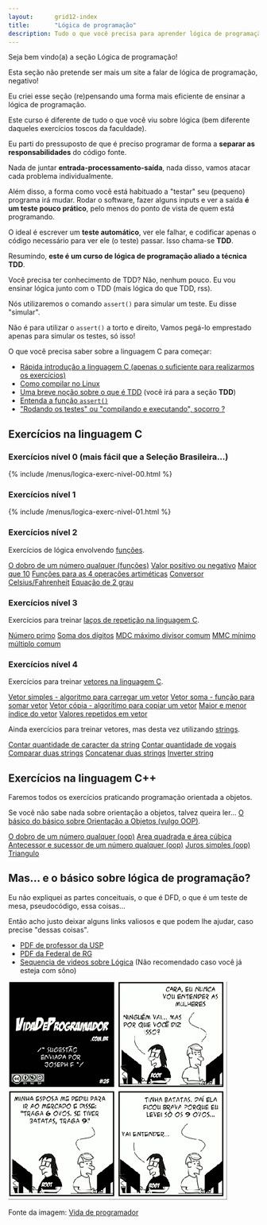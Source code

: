 ```yaml
---
layout:      grid12-index
title:       "Lógica de programação"
description: Tudo o que você precisa para aprender lógica de programação
---
```


Seja bem vindo(a) a seção Lógica de programação!

Esta seção não pretende ser mais um site a falar de lógica de programação, negativo!

Eu criei esse seção (re)pensando uma forma mais eficiente de ensinar a lógica de programação.

Este curso é diferente de tudo o que você viu sobre lógica (bem diferente daqueles exercícios toscos da faculdade).

Eu parti do pressuposto de que é preciso programar de forma a __separar as responsabilidades__ do código fonte.

Nada de juntar __entrada-processamento-saída__, nada disso, vamos atacar cada problema individualmente.

Além disso, a forma como você está habituado a "testar" seu (pequeno) programa irá mudar. Rodar o software,
fazer alguns inputs e ver a saída __é um teste pouco prático__, pelo menos do ponto de vista de quem está
programando.

O ideal é escrever um __teste automático__, ver ele falhar, e codificar apenas o código necessário para ver ele
(o teste) passar. Isso chama-se __TDD__.

Resumindo, __este é um curso de lógica de programação aliado a técnica TDD__.

Você precisa ter conhecimento de TDD? Não, nenhum pouco. Eu vou ensinar lógica junto com o TDD (mais lógica do que TDD, rss).

Nós utilizaremos o comando `assert()` para simular um teste. Eu disse "simular".

Não é para utilizar o `assert()` a torto e direito, Vamos pegá-lo emprestado apenas para simular os testes, só isso!

O que você precisa saber sobre a linguagem C para começar:

- [Rápida introdução a linguagem C (apenas o suficiente para realizarmos os exercícios)](/logica-de-programacao/introducao-linguagem-c/)
- [Como compilar no Linux](/logica-de-programacao/como-compilar-no-linux/)
- [Uma breve noção sobre o que é TDD](/tdd/o-que-e-tdd/) (você irá para a seção __TDD__)
- [Entenda a função `assert()`](/logica-de-programacao/entendendo-o-assert-c/)
- ["Rodando os testes" ou "compilando e executando", socorro ?](/logica-de-programacao/rodando-os-testes/)



Exercícios na linguagem C
---

### Exercícios nível 0 (mais fácil que a Seleção Brasileira...)

{% include /menus/logica-exerc-nivel-00.html %}


### Exercícios nível 1

{% include /menus/logica-exerc-nivel-01.html %}



### Exercícios nível 2

Exercícios de lógica envolvendo [funções]().

<div class="list-group">
    <a href="/logica-de-programacao/c-dobro-func/" class="list-group-item">O dobro de um número qualquer (funções)</a>
    <a href="/logica-de-programacao/c-positivo/" class="list-group-item">Valor positivo ou negativo</a>
    <a href="/logica-de-programacao/c-maior-que-dez/" class="list-group-item">Maior que 10</a>
    <a href="/logica-de-programacao/c-operacoes-mat/" class="list-group-item">Funções para as 4 operações artiméticas</a>
    <a href="/logica-de-programacao/c-celsius-fahrenheit/" class="list-group-item">Conversor Celsius/Fahrenheit</a>
    <a href="/logica-de-programacao/c-equacao-2grau/" class="list-group-item">Equação de 2 grau</a>
</div> 


### Exercícios nível 3

Exercícios para treinar [laços de repetição na linguagem C]().

<div class="list-group">
    <a href="/logica-de-programacao/c-primo/" class="list-group-item">Número primo</a>
    <a href="/logica-de-programacao/c-soma-digitos/" class="list-group-item">Soma dos dígitos</a>
    <a href="/logica-de-programacao/c-mdc/" class="list-group-item">MDC máximo divisor comum</a>
    <a href="/logica-de-programacao/c-mmc/" class="list-group-item">MMC mínimo múltiplo comum</a>
</div> 


### Exercícios nível 4

Exercícios para treinar [vetores na linguagem C]().

<div class="list-group">
    <a href="/logica-de-programacao/c-vetor-simples/" class="list-group-item">Vetor simples - algoritmo para carregar um vetor</a>
    <a href="/logica-de-programacao/c-vetor-soma/" class="list-group-item">Vetor soma - função para somar vetor</a>
    <a href="/logica-de-programacao/c-vetor-copia/" class="list-group-item">Vetor cópia - algorítimo para copiar um vetor</a>
    <a href="/logica-de-programacao/c-vetor-maior-menor-indice/" class="list-group-item">Maior e menor índice do vetor</a>
    <a href="/logica-de-programacao/c-vetor-valores-repetidos/" class="list-group-item">Valores repetidos em vetor</a>
</div> 

Ainda exercícios para treinar vetores, mas desta vez utilizando [strings]().

<div class="list-group">
    <a href="/logica-de-programacao/c-strings-contar/" class="list-group-item">Contar quantidade de caracter da string</a>
    <a href="/logica-de-programacao/c-strings-contar-vogais/" class="list-group-item">Contar quantidade de vogais</a>
    <a href="/logica-de-programacao/c-strings-comparar/" class="list-group-item">Comparar duas strings</a>
    <a href="/logica-de-programacao/c-strings-concatenar/" class="list-group-item">Concatenar duas strings</a>
    <a href="/logica-de-programacao/c-strings-reverse/" class="list-group-item">Inverter string </a>
</div> 




Exercícios na linguagem C++
---

Faremos todos os exercícios praticando programação orientada a objetos.

Se você não sabe nada sobre orientação a objetos, talvez queira ler...
[O básico do básico sobre Orientação a Objetos (vulgo OOP)]().

<div class="list-group">
    <a href="/logica-de-programacao/cpp-calc-dobro/" class="list-group-item">O dobro de um número qualquer (oop)</a>
    <a href="/logica-de-programacao/cpp-area-quadra-cubo/" class="list-group-item">Area quadrada e área cúbica</a>
    <a href="/logica-de-programacao/cpp-antecessor-sucessor/" class="list-group-item">Antecessor e sucessor de um número qualquer (oop)</a>
    <a href="/logica-de-programacao/cpp-juros-simples/" class="list-group-item">Juros simples (oop)</a>
    <a href="/logica-de-programacao/cpp-triangulo/" class="list-group-item">Triangulo</a>
</div> 



Mas... e o básico sobre lógica de programação?
---

Eu não expliquei as partes conceituais, o que é DFD, o que é um teste de mesa, pseudocódigo, essa coisas...

Então acho justo deixar alguns links valiosos e que podem lhe ajudar, caso precise "dessas coisas".

- [PDF de professor da USP ](http://www.ime.usp.br/~slago/pl-1.pdf "link-externo")
- [PDF da Federal de RG](http://www.dca.ufrn.br/~affonso/DCA800/pdf/algoritmos_parte1.pdf "link-externo")
- [Sequencia de videos sobre Lógica](http://www.cursou.com.br/informatica/curso-logica-de-programacao/ "link-externo")
 (Não recomendado caso você já esteja com sôno)


![Figura satirizando a logica de programação](vida-prog-25.png "Tirinha satirizando a logica de programação")

Fonte da imagem: [Vida de programador](http://vidadeprogramador.com.br/2011/03/22/logica-de-programacao/ "link-externo")